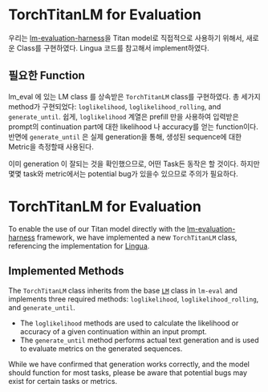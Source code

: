 # TorchTitanLM for Evaluation

우리는 [lm-evaluation-harness](https://github.com/EleutherAI/lm-evaluation-harness)을 Titan model로 직접적으로 사용하기 위해서, 새로운 Class를 구현하였다. Lingua 코드를 참고해서 implement하였다.

## 필요한 Function

lm_eval 에 있는 LM class 를 상속받은 `TorchTitanLM` class를 구현하였다. 총 세가지 method가 구현되었다: `loglikelihood`, `loglikelihood_rolling`, and `generate_until`.
쉽게, `loglikelihood` 계열은 prefill 만을 사용하여 입력받은 prompt의 continuation part에 대한 likelihood 나 accuracy를 얻는 function이다. 반면에 `generate_until` 은 실제 generation을 통해, 생성된 sequence에 대한 Metric을 측정할때 사용된다.

이미 generation 이 잘되는 것을 확인했으므로, 어떤 Task든 동작은 할 것이다. 하지만 몇몇 task와 metric에서는 potential bug가 있을수 있으므로 주의가 필요하다.

# TorchTitanLM for Evaluation

To enable the use of our Titan model directly with the [lm-evaluation-harness](https://github.com/EleutherAI/lm-evaluation-harness) framework, we have implemented a new `TorchTitanLM` class, referencing the implementation for [Lingua](https://github.com/facebookresearch/lingua).


## Implemented Methods

The `TorchTitanLM` class inherits from the base [`LM`](https://github.com/EleutherAI/lm-evaluation-harness/blob/4f8195f18fbc1b6d212314509d7525e1178e036c/lm_eval/api/model.py#L24) class in `lm-eval` and implements three required methods: `loglikelihood`, `loglikelihood_rolling`, and `generate_until`.

-   The `loglikelihood` methods are used to calculate the likelihood or accuracy of a given continuation within an input prompt.
-   The `generate_until` method performs actual text generation and is used to evaluate metrics on the generated sequences.

While we have confirmed that generation works correctly, and the model should function for most tasks, please be aware that potential bugs may exist for certain tasks or metrics.